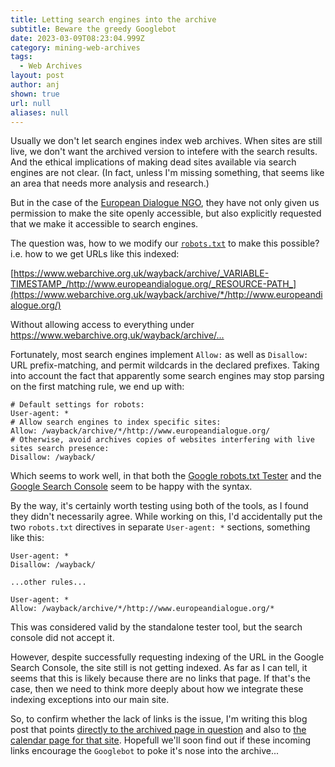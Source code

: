```yaml
---
title: Letting search engines into the archive
subtitle: Beware the greedy Googlebot
date: 2023-03-09T08:23:04.999Z
category: mining-web-archives
tags:
  - Web Archives
layout: post
author: anj
shown: true
url: null
aliases: null
---
```

Usually we don't let search engines index web archives.  When sites are still live, we don't want the archived version to intefere with the search results. And the ethical implications of making dead sites available via search engines are not clear. (In fact, unless I'm missing something, that seems like an area that needs more analysis and research.)

But in the case of the [European Dialogue NGO](https://www.webarchive.org.uk/wayback/archive/20190312121945/http://www.europeandialogue.org/), they have not only given us permission to make the site openly accessible, but also explicitly requested that we make it accessible to search engines.

<!--break-->

The question was, how to we modify our [`robots.txt`](https://www.robotstxt.org/) to make this possible? i.e. how to we get  URLs like this indexed:

[https://www.webarchive.org.uk/wayback/archive/_VARIABLE-TIMESTAMP_/http://www.europeandialogue.org/_RESOURCE-PATH_](https://www.webarchive.org.uk/wayback/archive/*/http://www.europeandialogue.org/)

Without allowing access to everything under <https://www.webarchive.org.uk/wayback/archive/...>

Fortunately, most search engines implement `Allow:` as well as `Disallow:` URL prefix-matching, and permit wildcards in the declared prefixes. Taking into account the fact that apparently some search engines may stop parsing on the first matching rule, we end up with:

```
# Default settings for robots:
User-agent: *
# Allow search engines to index specific sites:
Allow: /wayback/archive/*/http://www.europeandialogue.org/
# Otherwise, avoid archives copies of websites interfering with live sites search presence:
Disallow: /wayback/
```

Which seems to work well, in that both the [Google robots.txt Tester](https://support.google.com/webmasters/answer/6062598?hl=en) and the [Google Search Console](https://search.google.com/search-console/about) seem to be happy with the syntax.

By the way, it's certainly worth testing using both of the tools, as I found they didn't necessarily agree. While working on this, I'd accidentally put the two `robots.txt` directives in separate `User-agent: *` sections, something like this:

```
User-agent: *
Disallow: /wayback/

...other rules...

User-agent: *
Allow: /wayback/archive/*/http://www.europeandialogue.org/*
```

This was considered valid by the standalone tester tool, but the search console did not accept it.

However, despite successfully requesting indexing of the URL in the Google Search Console, the site still is not getting indexed.  As far as I can tell, it seems that this is likely because there are no links that page. If that's the case, then we need to think more deeply about how we integrate these indexing exceptions into our main site.

So, to confirm whether the lack of links is the issue, I'm writing this blog post that points [directly to the archived page in question](https://www.webarchive.org.uk/wayback/archive/20190312121945/http://www.europeandialogue.org/) and also to [the calendar page for that site](https://www.webarchive.org.uk/wayback/archive/*/http://www.europeandialogue.org/). Hopefull we'll soon find out if these incoming links encourage the `Googlebot` to poke it's nose into the archive...